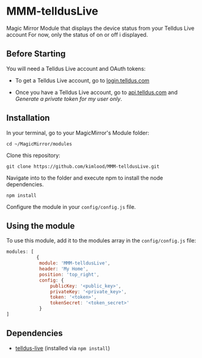 # MMM-telldusLive
Magic Mirror Module that displays the device status from your Telldus Live account
For now, only the status of on or off i displayed. 

Before Starting
---------------
You will need a Telldus Live account and OAuth tokens:

- To get a Telldus Live account, go to [login.telldus.com](https://login.telldus.com)

- Once you have a Telldus Live account, go to [api.telldus.com](http://api.telldus.com/keys/index) and _Generate a private token for my user only_.


## Installation

In your terminal, go to your MagicMirror's Module folder:
````
cd ~/MagicMirror/modules
````

Clone this repository:
````
git clone https://github.com/kimlood/MMM-telldusLive.git
````

Navigate into to the folder and execute npm to install the node dependencies. 
````
npm install
````


Configure the module in your `config/config.js` file.

## Using the module

To use this module, add it to the modules array in the `config/config.js` file:
````javascript
modules: [
		   {
			module: 'MMM-telldusLive',
			header: 'My Home',
			position: 'top_right', 
			config: {
				publicKey: '<public_key>', 
				privateKey: '<private_key>', 
				token: '<token>', 
				tokenSecret: '<token_secret>' 
			}
]
````

## Dependencies
- [telldus-live](https://github.com/TheThingSystem/node-telldus-live) (installed via `npm install`)
